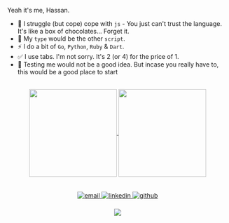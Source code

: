 Yeah it's me, Hassan.

- 📱 I struggle (but cope) cope with `js` - You just can't trust the language. It's like a box of chocolates... Forget it.
- 📜 My `type` would be the other `script`.
- ⚡ I do a bit of `Go`, `Python`, `Ruby` & `Dart`.
- ✅ I use tabs. I'm not sorry. It's 2 (or 4) for the price of 1.
- 📍 Testing me would not be a good idea. But incase you really have to, this would be a good place to start

<br/>


<div align="center">
<a href="https://github.com/hassanShakur">
  <img height=200 align="center" src="https://github-readme-stats.vercel.app/api?username=hassanShakur&theme=github_dark&show_icons=true" />
</a>
<a href="https://github.com/hassanShakur">
  <img height=200 align="center" src="https://github-readme-stats.vercel.app/api/top-langs/?username=hassanShakur&theme=github_dark&layout=compact&size_weight=0.5&count_weight=0.5&langs_count=10&exclude_repo=Node-js&hide=css,scss&card_width=320" />
</a>
</div>

<br/>
<br/>

<div align="center">
<a href="mailto:dev.hassanshakur@gmail.com" target="_blank">
<img src=https://img.shields.io/badge/email-%2324292e.svg?&style=for-the-badge&logo=gmail&logoColor=white alt=email style="margin-bottom: 5px;" />
</a>
<a href="https://linkedin.com/in/hassanShakur" target="_blank">
<img src=https://img.shields.io/badge/linkedin-%231E77B5.svg?&style=for-the-badge&logo=linkedin&logoColor=white alt=linkedin style="margin-bottom: 5px;" />
</a>
<a href="https://github.com/hassanShakur" target="_blank">
<img src=https://img.shields.io/badge/github-%2324292e.svg?&style=for-the-badge&logo=github&logoColor=white alt=github style="margin-bottom: 5px;" />
</a>

</div>

<br/>

<div align="center">
<img src="https://komarev.com/ghpvc/?username=hassanShakur&&style=flat-square" align="center" />
</div>

<br/>
